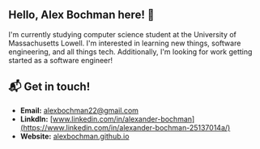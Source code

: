 
## Hello, Alex Bochman here! 👋

I'm currently studying computer science student at the University of Massachusetts Lowell. I'm interested in 
learning new things, software engineering, and all things tech. Additionally, I'm looking for work getting 
started as a software engineer!

## 📬  Get in touch!
- **Email:** alexbochman22@gmail.com
- **LinkdIn:** [www.linkedin.com/in/alexander-bochman](https://www.linkedin.com/in/alexander-bochman-25137014a/)
- **Website:** [alexbochman.github.io](https://alexbochman.github.io/)



